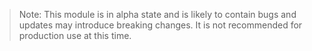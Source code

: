 > Note: This module is in alpha state and is likely to contain bugs and updates may introduce breaking changes. It is not recommended for production use at this time.
